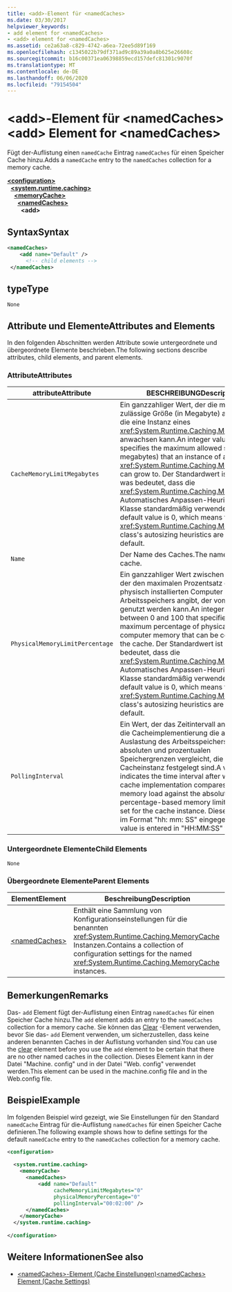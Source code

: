 ```yaml
---
title: <add>-Element für <namedCaches>
ms.date: 03/30/2017
helpviewer_keywords:
- add element for <namedCaches>
- <add> element for <namedCaches>
ms.assetid: ce2a63a8-c829-4742-a6ea-72ee5d89f169
ms.openlocfilehash: c1345022b79df371ad9c89a39a0a8b625e26608c
ms.sourcegitcommit: b16c00371ea06398859ecd157defc81301c9070f
ms.translationtype: MT
ms.contentlocale: de-DE
ms.lasthandoff: 06/06/2020
ms.locfileid: "79154504"
---
```

# <a name="add-element-for-namedcaches"></a><span data-ttu-id="df796-102">\<add>-Element für \<namedCaches></span><span class="sxs-lookup"><span data-stu-id="df796-102">\<add> Element for \<namedCaches></span></span>
<span data-ttu-id="df796-103">Fügt der-Auflistung einen `namedCache` Eintrag `namedCaches` für einen Speicher Cache hinzu.</span><span class="sxs-lookup"><span data-stu-id="df796-103">Adds a `namedCache` entry to the `namedCaches` collection for a memory cache.</span></span>  
  
[**\<configuration>**](../configuration-element.md)\
&nbsp;&nbsp;[**\<system.runtime.caching>**](system-runtime-caching-element-cache-settings.md)\
&nbsp;&nbsp;&nbsp;&nbsp;[**\<memoryCache>**](memorycache-element-cache-settings.md)\
&nbsp;&nbsp;&nbsp;&nbsp;&nbsp;&nbsp;[**\<namedCaches>**](namedcaches-element-cache-settings.md)\
&nbsp;&nbsp;&nbsp;&nbsp;&nbsp;&nbsp;&nbsp;&nbsp;**\<add>**  
  
## <a name="syntax"></a><span data-ttu-id="df796-104">Syntax</span><span class="sxs-lookup"><span data-stu-id="df796-104">Syntax</span></span>  
  
```xml  
<namedCaches>  
    <add name="Default" />  
      <!-- child elements -->  
 </namedCaches>  
```  
  
## <a name="type"></a><span data-ttu-id="df796-105">type</span><span class="sxs-lookup"><span data-stu-id="df796-105">Type</span></span>  
 `None`  
  
## <a name="attributes-and-elements"></a><span data-ttu-id="df796-106">Attribute und Elemente</span><span class="sxs-lookup"><span data-stu-id="df796-106">Attributes and Elements</span></span>  
 <span data-ttu-id="df796-107">In den folgenden Abschnitten werden Attribute sowie untergeordnete und übergeordnete Elemente beschrieben.</span><span class="sxs-lookup"><span data-stu-id="df796-107">The following sections describe attributes, child elements, and parent elements.</span></span>  
  
### <a name="attributes"></a><span data-ttu-id="df796-108">Attribute</span><span class="sxs-lookup"><span data-stu-id="df796-108">Attributes</span></span>  
  
|<span data-ttu-id="df796-109">attribute</span><span class="sxs-lookup"><span data-stu-id="df796-109">Attribute</span></span>|<span data-ttu-id="df796-110">BESCHREIBUNG</span><span class="sxs-lookup"><span data-stu-id="df796-110">Description</span></span>|  
|-|-|  
|`CacheMemoryLimitMegabytes`|<span data-ttu-id="df796-111">Ein ganzzahliger Wert, der die maximal zulässige Größe (in Megabyte) angibt, auf die eine Instanz eines <xref:System.Runtime.Caching.MemoryCache> anwachsen kann.</span><span class="sxs-lookup"><span data-stu-id="df796-111">An integer value that specifies the maximum allowed size (in megabytes) that an instance of a <xref:System.Runtime.Caching.MemoryCache> can grow to.</span></span> <span data-ttu-id="df796-112">Der Standardwert ist 0 (null), was bedeutet, dass die <xref:System.Runtime.Caching.MemoryCache> Automatisches Anpassen-Heuristik der Klasse standardmäßig verwendet wird.</span><span class="sxs-lookup"><span data-stu-id="df796-112">The default value is 0, which means that the <xref:System.Runtime.Caching.MemoryCache> class's autosizing heuristics are used by default.</span></span>|  
|`Name`|<span data-ttu-id="df796-113">Der Name des Caches.</span><span class="sxs-lookup"><span data-stu-id="df796-113">The name of the cache.</span></span>|  
|`PhysicalMemoryLimitPercentage`|<span data-ttu-id="df796-114">Ein ganzzahliger Wert zwischen 0 und 100, der den maximalen Prozentsatz des physisch installierten Computer Arbeitsspeichers angibt, der vom Cache genutzt werden kann.</span><span class="sxs-lookup"><span data-stu-id="df796-114">An integer value between 0 and 100 that specifies the maximum percentage of physically installed computer memory that can be consumed by the cache.</span></span> <span data-ttu-id="df796-115">Der Standardwert ist 0 (null), was bedeutet, dass die <xref:System.Runtime.Caching.MemoryCache> Automatisches Anpassen-Heuristik der Klasse standardmäßig verwendet wird.</span><span class="sxs-lookup"><span data-stu-id="df796-115">The default value is 0, which means that the <xref:System.Runtime.Caching.MemoryCache> class's autosizing heuristics are used by default.</span></span>|  
|`PollingInterval`|<span data-ttu-id="df796-116">Ein Wert, der das Zeitintervall angibt, in dem die Cacheimplementierung die aktuelle Auslastung des Arbeitsspeichers mit den absoluten und prozentualen Speichergrenzen vergleicht, die für die Cacheinstanz festgelegt sind.</span><span class="sxs-lookup"><span data-stu-id="df796-116">A value that indicates the time interval after which the cache implementation compares the current memory load against the absolute and percentage-based memory limits that are set for the cache instance.</span></span> <span data-ttu-id="df796-117">Dieser Wert wird im Format "hh: mm: SS" eingegeben.</span><span class="sxs-lookup"><span data-stu-id="df796-117">This value is entered in "HH:MM:SS" format.</span></span>|  
  
### <a name="child-elements"></a><span data-ttu-id="df796-118">Untergeordnete Elemente</span><span class="sxs-lookup"><span data-stu-id="df796-118">Child Elements</span></span>  
 `None`  
  
### <a name="parent-elements"></a><span data-ttu-id="df796-119">Übergeordnete Elemente</span><span class="sxs-lookup"><span data-stu-id="df796-119">Parent Elements</span></span>  
  
|<span data-ttu-id="df796-120">Element</span><span class="sxs-lookup"><span data-stu-id="df796-120">Element</span></span>|<span data-ttu-id="df796-121">Beschreibung</span><span class="sxs-lookup"><span data-stu-id="df796-121">Description</span></span>|  
|-------------|-----------------|  
|[\<namedCaches>](namedcaches-element-cache-settings.md)|<span data-ttu-id="df796-122">Enthält eine Sammlung von Konfigurationseinstellungen für die benannten <xref:System.Runtime.Caching.MemoryCache> Instanzen.</span><span class="sxs-lookup"><span data-stu-id="df796-122">Contains a collection of configuration settings for the named <xref:System.Runtime.Caching.MemoryCache> instances.</span></span>|  
  
## <a name="remarks"></a><span data-ttu-id="df796-123">Bemerkungen</span><span class="sxs-lookup"><span data-stu-id="df796-123">Remarks</span></span>  
 <span data-ttu-id="df796-124">Das- `add` Element fügt der-Auflistung einen Eintrag `namedCaches` für einen Speicher Cache hinzu.</span><span class="sxs-lookup"><span data-stu-id="df796-124">The `add` element adds an entry to the `namedCaches` collection for a memory cache.</span></span> <span data-ttu-id="df796-125">Sie können das [Clear](clear-element-for-namedcaches.md) -Element verwenden, bevor Sie das- `add` Element verwenden, um sicherzustellen, dass keine anderen benannten Caches in der Auflistung vorhanden sind.</span><span class="sxs-lookup"><span data-stu-id="df796-125">You can use the [clear](clear-element-for-namedcaches.md) element before you use the `add` element to be certain that there are no other named caches in the collection.</span></span> <span data-ttu-id="df796-126">Dieses Element kann in der Datei "Machine. config" und in der Datei "Web. config" verwendet werden.</span><span class="sxs-lookup"><span data-stu-id="df796-126">This element can be used in the machine.config file and in the Web.config file.</span></span>  
  
## <a name="example"></a><span data-ttu-id="df796-127">Beispiel</span><span class="sxs-lookup"><span data-stu-id="df796-127">Example</span></span>  
 <span data-ttu-id="df796-128">Im folgenden Beispiel wird gezeigt, wie Sie Einstellungen für den Standard `namedCache` Eintrag für die-Auflistung `namedCaches` für einen Speicher Cache definieren.</span><span class="sxs-lookup"><span data-stu-id="df796-128">The following example shows how to define settings for the default `namedCache` entry to the `namedCaches` collection for a memory cache.</span></span>  
  
```xml  
<configuration>  
  
  <system.runtime.caching>  
    <memoryCache>  
      <namedCaches>  
          <add name="Default"
               cacheMemoryLimitMegabytes="0"
               physicalMemoryPercentage="0"  
               pollingInterval="00:02:00" />  
      </namedCaches>  
    </memoryCache>  
  </system.runtime.caching>  
  
</configuration>  
```  
  
## <a name="see-also"></a><span data-ttu-id="df796-129">Weitere Informationen</span><span class="sxs-lookup"><span data-stu-id="df796-129">See also</span></span>

- [<span data-ttu-id="df796-130">\<namedCaches>-Element (Cache Einstellungen)</span><span class="sxs-lookup"><span data-stu-id="df796-130">\<namedCaches> Element (Cache Settings)</span></span>](namedcaches-element-cache-settings.md)
